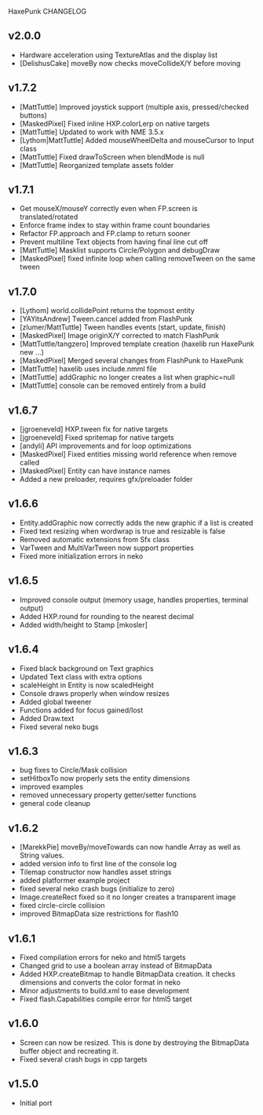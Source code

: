 HaxePunk CHANGELOG

v2.0.0
------------------------------
* Hardware acceleration using TextureAtlas and the display list
* [DelishusCake] moveBy now checks moveCollideX/Y before moving

v1.7.2
------------------------------
* [MattTuttle] Improved joystick support (multiple axis, pressed/checked buttons)
* [MaskedPixel] Fixed inline HXP.colorLerp on native targets
* [MattTuttle] Updated to work with NME 3.5.x
* [Lythom|MattTuttle] Added mouseWheelDelta and mouseCursor to Input class
* [MattTuttle] Fixed drawToScreen when blendMode is null
* [MattTuttle] Reorganized template assets folder

v1.7.1
------------------------------
* Get mouseX/mouseY correctly even when FP.screen is translated/rotated
* Enforce frame index to stay within frame count boundaries
* Refactor FP.approach and FP.clamp to return sooner
* Prevent multiline Text objects from having final line cut off
* [MattTuttle] Masklist supports Circle/Polygon and debugDraw
* [MaskedPixel] fixed infinite loop when calling removeTween on the same tween

v1.7.0
------------------------------
* [Lythom] world.collidePoint returns the topmost entity
* [YAYitsAndrew] Tween.cancel added from FlashPunk
* [zlumer/MattTuttle] Tween handles events (start, update, finish)
* [MaskedPixel] Image originX/Y corrected to match FlashPunk
* [MattTuttle/tangzero] Improved template creation (haxelib run HaxePunk new ...)
* [MaskedPixel] Merged several changes from FlashPunk to HaxePunk
* [MattTuttle] haxelib uses include.nmml file
* [MattTuttle] addGraphic no longer creates a list when graphic=null
* [MattTuttle] console can be removed entirely from a build

v1.6.7
------------------------------
* [jgroeneveld] HXP.tween fix for native targets
* [jgroeneveld] Fixed spritemap for native targets
* [andyli] API improvements and for loop optimizations
* [MaskedPixel] Fixed entities missing world reference when remove called
* [MaskedPixel] Entity can have instance names
* Added a new preloader, requires gfx/preloader folder

v1.6.6
------------------------------
* Entity.addGraphic now correctly adds the new graphic if a list is created
* Fixed text resizing when wordwrap is true and resizable is false
* Removed automatic extensions from Sfx class
* VarTween and MultiVarTween now support properties
* Fixed more initialization errors in neko

v1.6.5
------------------------------
* Improved console output (memory usage, handles properties, terminal output)
* Added HXP.round for rounding to the nearest decimal
* Added width/height to Stamp [mkosler]

v1.6.4
------------------------------
* Fixed black background on Text graphics
* Updated Text class with extra options
* scaleHeight in Entity is now scaledHeight
* Console draws properly when window resizes
* Added global tweener
* Functions added for focus gained/lost
* Added Draw.text
* Fixed several neko bugs

v1.6.3
------------------------------
* bug fixes to Circle/Mask collision
* setHitboxTo now properly sets the entity dimensions
* improved examples
* removed unnecessary property getter/setter functions
* general code cleanup

v1.6.2
------------------------------
* [MarekkPie] moveBy/moveTowards can now handle Array<String> as well as String values.
* added version info to first line of the console log
* Tilemap constructor now handles asset strings
* added platformer example project
* fixed several neko crash bugs (initialize to zero)
* Image.createRect fixed so it no longer creates a transparent image
* fixed circle-circle collision
* improved BitmapData size restrictions for flash10

v1.6.1
------------------------------
* Fixed compilation errors for neko and html5 targets
* Changed grid to use a boolean array instead of BitmapData
* Added HXP.createBitmap to handle BitmapData creation. It checks dimensions and converts the color format in neko
* Minor adjustments to build.xml to ease development
* Fixed flash.Capabilities compile error for html5 target

v1.6.0
------------------------------
* Screen can now be resized. This is done by destroying the BitmapData buffer object and recreating it.
* Fixed several crash bugs in cpp targets

v1.5.0
------------------------------
* Initial port
